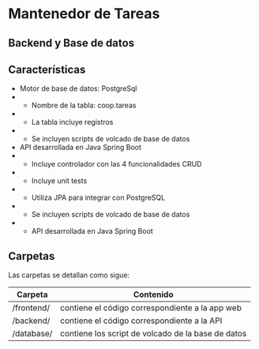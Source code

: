 # Mantenedor de Tareas
## Backend y Base de datos

## Características

- Motor de base de datos: PostgreSql
- - Nombre de la tabla: coop.tareas
- - La tabla incluye registros
- - Se incluyen scripts de volcado de base de datos
- API desarrollada en Java Spring Boot
- - Incluye controlador con las 4 funcionalidades CRUD
- - Incluye unit tests
- - Utiliza JPA para integrar con PostgreSQL
- - Se incluyen scripts de volcado de base de datos
- - API desarrollada en Java Spring Boot

## Carpetas

Las carpetas se detallan como sigue:

| Carpeta | Contenido |
| ------ | ------ |
| /frontend/ | contiene el código correspondiente a la app web |
| /backend/ | contiene el código correspondiente a la API |
| /database/ | contiene los script de volcado de la base de datos |